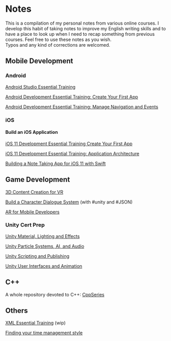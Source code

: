 # Notes

This is a compilation of my personal notes from various online courses.
I develop this habit of taking notes to improve my English writing skills and to have a place to look up when I need to recap something from previous courses.
Feel free to use these notes as you wish.  
Typos and any kind of corrections are welcomed.  

## Mobile Development

### Android

[Android Studio Essential Training](./AndroidStudioEssentialTraining/AndroidStudioEssentialTraining.md)

[Android Development Essential Training: Create Your First App](./AndroidDevelopmentEssentialTrainingCreateYourFirstApp/AndroidDevelopmentEssentialTrainingCreateYourFirstApp.md)

[Android Development Essential Training: Manage Navigation and Events](./AndroidDevelopmentEssentialTrainingManageNavigationAndEvents/AndroidDevelopmentEssentialTrainingManageNavigationAndEvents.md)

### iOS

#### Build an iOS Application

[iOS 11 Development Essential Training Create Your First App](./BuildAniOSApplication/iOS11DevelopmentEssentialTrainingCreateYourFirstApp/iOS11DevelopmentEssentialTrainingCreateYourFirstApp.md)

[iOS 11 Development Essential Training: Application Architecture](BuildAniOSApplication/iOS11DevelopmentEssentialTrainingApplicationArchitecture/iOS11DevelopmentEssentialTrainingApplicationArchitecture.mds)

[Building a Note Taking App for iOS 11 with Swift](BuildAniOSApplication/BuildingANoteTakingAppForiOS11WithSwift/BuildingANoteTakingAppForiOS11WithSwift.md)

## Game Development

[3D Content Creation for VR](3DContentCreationForVR/3DContentCreationForVR.md)

[Build a Character Dialogue System](./BuildACharacterDialogueSystem/BuildACharacterDialogueSystem.md) (with #unity and #JSON)

[AR for Mobile Developers](./ARForMobileDevelopers/ARForMobileDevelopers.md)

### Unity Cert Prep

[Unity Material, Lighting and Effects](./UnityCertPrep/CertPrep_UnityMaterialLightingEffects/CertPrep_UnityMaterialsLighingEffects.md)

[Unity Particle Systems, AI, and Audio](./UnityCertPrep/CertPrep_UnityParticleSystemsAiAndAudio/CertPrep_UnityParticleSystemsAiAndAudio.md)

[Unity Scripting and Publishing](./UnityCertPrep/CertPrep_UnityScriptingAndPublishing/CertPrepUnityScriptingAndPublishing.md)

[Unity User Interfaces and Animation](./UnityCertPrep/CertPrep_UnityUserInterfacesAnimation/CertPrep_UnityUserInterfacesAnimation.md)

## C++

A whole repository devoted to C++: [CppSeries](https://github.com/daltonbr/CppSeries)

## Others

[XML Essential Training](./XmlEssentialTraining/XmlEssentialTraining.md) (wip)

[Finding your time management style](./FindingYourTimeManagementStyle/FindingYourTimeManagementStyle.md)
